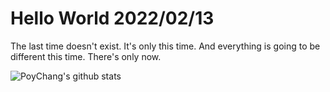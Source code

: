 # Hello World 2022/02/13

The last time doesn't exist. It's only this time. And everything is going to be different this time. There's only now.

![PoyChang's github stats](https://github-readme-stats.vercel.app/api?username=poychang&show_icons=true&theme=dracula)
